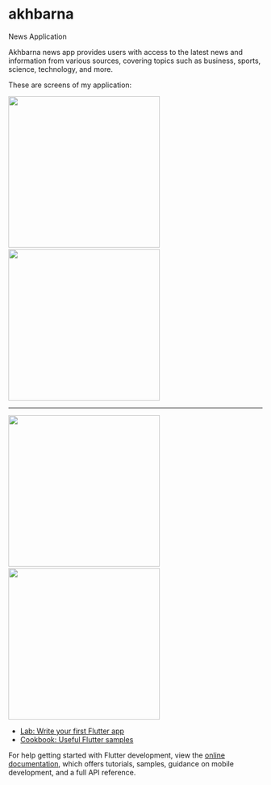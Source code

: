 # akhbarna

News Application

Akhbarna news app provides users with access to the latest news and information from various sources, covering topics such as business, sports, science, technology, and more.


These are screens of my application:
<p>
  <img src="https://github.com/user-attachments/assets/18238128-5077-48b5-a8aa-ff969dd67867" width="300" style="margin-right: 20;"/>
  &nbsp;
  <img src="https://github.com/user-attachments/assets/badab2ae-95fd-4a9d-863e-344ef2253378" width="300" style="margin-right: 20;" />
  <hr/>
  <img src="https://github.com/user-attachments/assets/ae30008f-40bc-4691-9cb7-7ad1066e726b" width="300" style="margin-right: 20;" />
   &nbsp;
  <img src="https://github.com/user-attachments/assets/56ac78ad-2002-4913-b7da-2f636bce55ab" width="300" /></p>



- [Lab: Write your first Flutter app](https://docs.flutter.dev/get-started/codelab)
- [Cookbook: Useful Flutter samples](https://docs.flutter.dev/cookbook)

For help getting started with Flutter development, view the
[online documentation](https://docs.flutter.dev/), which offers tutorials,
samples, guidance on mobile development, and a full API reference.
